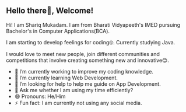 ## Hello there👋, Welcome!
Hi! I am Shariq Mukadam. I am from Bharati Vidyapeeth's IMED pursuing Bachelor's in Computer Applications(BCA).

I am starting to develop feelings for coding🙄. Currently studying Java.

I would love to meet new people, join different communities and competitions that involve creating something new and innovative😊.


- 🔭 I’m currently working to improve my coding knowledge.
- 🌱 I’m currently learning Web Development.
- 🤔 I’m looking for help to help me guide on App Development.
- 💬 Ask me whether I am using my time efficiently?
- 😄 Pronouns: He/Him
- ⚡ Fun fact: I am currently not using any social media.
